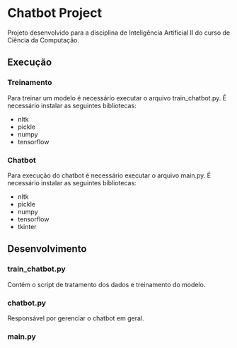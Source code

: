 # Chatbot Project
Projeto desenvolvido para a disciplina de Inteligência Artificial II do curso de Ciência da Computação.

## Execução

### Treinamento
Para treinar um modelo é necessário executar o arquivo train_chatbot.py.
É necessário instalar as seguintes bibliotecas:
- nltk
- pickle
- numpy
- tensorflow

### Chatbot
Para execução do chatbot é necessário executar o arquivo main.py.
É necessário instalar as seguintes bibliotecas:
- nltk
- pickle
- numpy
- tensorflow
- tkinter

## Desenvolvimento

### train_chatbot.py
Contém o script de tratamento dos dados e treinamento do modelo.

### chatbot.py
Responsável por gerenciar o chatbot em geral.

### main.py
